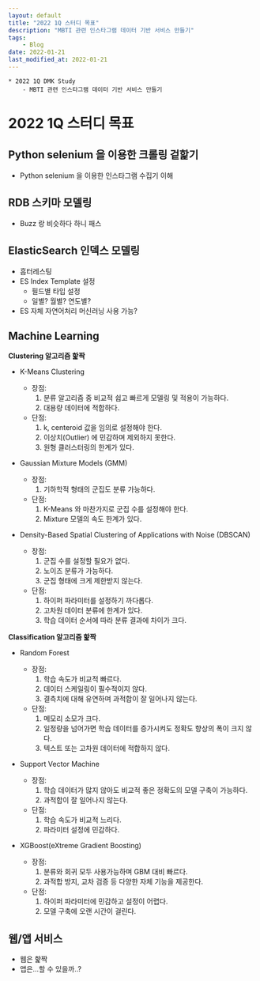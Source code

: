 ```yaml
---
layout: default
title: "2022 1Q 스터디 목표"
description: "MBTI 관련 인스타그램 데이터 기반 서비스 만들기"
tags:
    - Blog
date: 2022-01-21
last_modified_at: 2022-01-21
---
```

```
* 2022 1Q DMK Study
    - MBTI 관련 인스타그램 데이터 기반 서비스 만들기
```
# 2022 1Q 스터디 목표

## Python selenium 을 이용한 크롤링 겉핥기
- Python selenium 을 이용한 인스타그램 수집기 이해

## RDB 스키마 모델링
- Buzz 랑 비슷하다 하니 패스

## ElasticSearch 인덱스 모델링
- 흠터레스팅
- ES Index Template 설정
    - 필드별 타입 설정
    - 일별? 월별? 연도별?
- ES 자체 자연어처리 머신러닝 사용 가능?

## Machine Learning
**Clustering 알고리즘 핥짝**
- K-Means Clustering
    - 장점:
        1. 분류 알고리즘 중 비교적 쉽고 빠르게 모델링 및 적용이 가능하다.
        2. 대용량 데이터에 적합하다.
    - 단점:
        1. k, centeroid 값을 임의로 설정해야 한다.
        2. 이상치(Outlier) 에 민감하며 제외하지 못한다.
        3. 원형 클러스터링의 한계가 있다.

- Gaussian Mixture Models (GMM)
    - 장점:
        1. 기하학적 형태의 군집도 분류 가능하다.
    - 단점:
        1. K-Means 와 마찬가지로 군집 수를 설정해야 한다.
        2. Mixture 모델의 속도 한계가 있다.

- Density-Based Spatial Clustering of Applications with Noise (DBSCAN)
    - 장점:
        1. 군집 수를 설정할 필요가 없다.
        2. 노이즈 분류가 가능하다.
        3. 군집 형태에 크게 제한받지 않는다.
    - 단점:
        1. 하이퍼 파라미터를 설정하기 까다롭다.
        2. 고차원 데이터 분류에 한계가 있다.
        3. 학습 데이터 순서에 따라 분류 결과에 차이가 크다.

**Classification 알고리즘 핥짝**
- Random Forest
    - 장점:
        1. 학습 속도가 비교적 빠르다.
        2. 데이터 스케일링이 필수적이지 않다.
        3. 결측치에 대해 유연하며 과적합이 잘 일어나지 않는다.
    - 단점:
        1. 메모리 소모가 크다.
        2. 일정량을 넘어가면 학습 데이터를 증가시켜도 정확도 향상의 폭이 크지 않다.
        3. 텍스트 또는 고차원 데이터에 적합하지 않다.

- Support Vector Machine
    - 장점:
        1. 학습 데이터가 많지 않아도 비교적 좋은 정확도의 모델 구축이 가능하다.
        2. 과적합이 잘 일어나지 않는다.
    - 단점:
        1. 학습 속도가 비교적 느리다.
        2. 파라미터 설정에 민감하다.

- XGBoost(eXtreme Gradient Boosting)
    - 장점:
        1. 분류와 회귀 모두 사용가능하며 GBM 대비 빠르다.
        2. 과적합 방지, 교차 검증 등 다양한 자체 기능을 제공한다.
    - 단점:
        1. 하이퍼 파라미터에 민감하고 설정이 어렵다.
        2. 모델 구축에 오랜 시간이 걸린다.

## 웹/앱 서비스
- 웹은 핥짝
- 앱은...할 수 있을까..?
